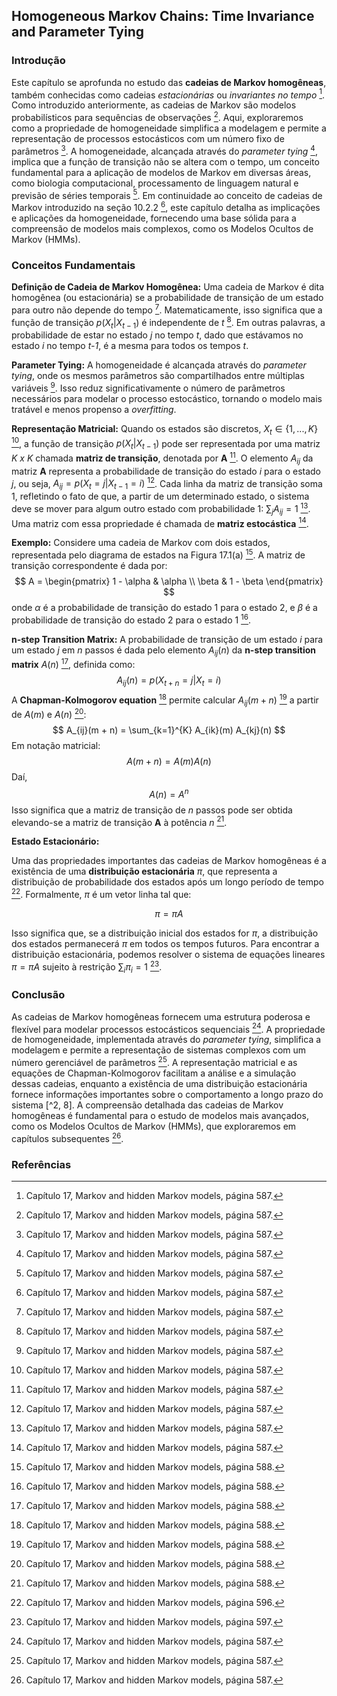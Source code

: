 ## Homogeneous Markov Chains: Time Invariance and Parameter Tying

### Introdução
Este capítulo se aprofunda no estudo das **cadeias de Markov homogêneas**, também conhecidas como cadeias *estacionárias* ou *invariantes no tempo* [^1]. Como introduzido anteriormente, as cadeias de Markov são modelos probabilísticos para sequências de observações [^1]. Aqui, exploraremos como a propriedade de homogeneidade simplifica a modelagem e permite a representação de processos estocásticos com um número fixo de parâmetros [^1]. A homogeneidade, alcançada através do *parameter tying* [^1], implica que a função de transição não se altera com o tempo, um conceito fundamental para a aplicação de modelos de Markov em diversas áreas, como biologia computacional, processamento de linguagem natural e previsão de séries temporais [^1]. Em continuidade ao conceito de cadeias de Markov introduzido na seção 10.2.2 [^1], este capítulo detalha as implicações e aplicações da homogeneidade, fornecendo uma base sólida para a compreensão de modelos mais complexos, como os Modelos Ocultos de Markov (HMMs).

### Conceitos Fundamentais

**Definição de Cadeia de Markov Homogênea:**
Uma cadeia de Markov é dita homogênea (ou estacionária) se a probabilidade de transição de um estado para outro não depende do tempo [^1]. Matematicamente, isso significa que a função de transição $p(X_t | X_{t-1})$ é independente de *t* [^1]. Em outras palavras, a probabilidade de estar no estado *j* no tempo *t*, dado que estávamos no estado *i* no tempo *t-1*, é a mesma para todos os tempos *t*.

**Parameter Tying:**
A homogeneidade é alcançada através do *parameter tying*, onde os mesmos parâmetros são compartilhados entre múltiplas variáveis [^1]. Isso reduz significativamente o número de parâmetros necessários para modelar o processo estocástico, tornando o modelo mais tratável e menos propenso a *overfitting*.

**Representação Matricial:**
Quando os estados são discretos, $X_t \in \{1, ..., K\}$ [^1], a função de transição $p(X_t | X_{t-1})$ pode ser representada por uma matriz *K x K* chamada **matriz de transição**, denotada por **A** [^1]. O elemento $A_{ij}$ da matriz **A** representa a probabilidade de transição do estado *i* para o estado *j*, ou seja, $A_{ij} = p(X_t = j | X_{t-1} = i)$ [^1]. Cada linha da matriz de transição soma 1, refletindo o fato de que, a partir de um determinado estado, o sistema deve se mover para algum outro estado com probabilidade 1: $\sum_{j} A_{ij} = 1$ [^1]. Uma matriz com essa propriedade é chamada de **matriz estocástica** [^1].

**Exemplo:**
Considere uma cadeia de Markov com dois estados, representada pelo diagrama de estados na Figura 17.1(a) [^2]. A matriz de transição correspondente é dada por:
$$
A = \begin{pmatrix}
1 - \alpha & \alpha \\
\beta & 1 - \beta
\end{pmatrix}
$$
onde $\alpha$ é a probabilidade de transição do estado 1 para o estado 2, e $\beta$ é a probabilidade de transição do estado 2 para o estado 1 [^2].

**n-step Transition Matrix:**
A probabilidade de transição de um estado *i* para um estado *j* em *n* passos é dada pelo elemento $A_{ij}(n)$ da **n-step transition matrix** $A(n)$ [^2], definida como:
$$
A_{ij}(n) = p(X_{t+n} = j | X_t = i)
$$
A **Chapman-Kolmogorov equation** [^2] permite calcular $A_{ij}(m + n)$ [^2] a partir de $A(m)$ e $A(n)$ [^2]:
$$
A_{ij}(m + n) = \sum_{k=1}^{K} A_{ik}(m) A_{kj}(n)
$$
Em notação matricial:
$$
A(m + n) = A(m) A(n)
$$
Daí,
$$
A(n) = A^n
$$
Isso significa que a matriz de transição de *n* passos pode ser obtida elevando-se a matriz de transição **A** à potência *n* [^2].

**Estado Estacionário:**

Uma das propriedades importantes das cadeias de Markov homogêneas é a existência de uma **distribuição estacionária** $\pi$, que representa a distribuição de probabilidade dos estados após um longo período de tempo [^8]. Formalmente, $\pi$ é um vetor linha tal que:

$$\pi = \pi A$$

Isso significa que, se a distribuição inicial dos estados for $\pi$, a distribuição dos estados permanecerá $\pi$ em todos os tempos futuros. Para encontrar a distribuição estacionária, podemos resolver o sistema de equações lineares $\pi = \pi A$ sujeito à restrição $\sum_i \pi_i = 1$ [^9].

### Conclusão

As cadeias de Markov homogêneas fornecem uma estrutura poderosa e flexível para modelar processos estocásticos sequenciais [^1]. A propriedade de homogeneidade, implementada através do *parameter tying*, simplifica a modelagem e permite a representação de sistemas complexos com um número gerenciável de parâmetros [^1]. A representação matricial e as equações de Chapman-Kolmogorov facilitam a análise e a simulação dessas cadeias, enquanto a existência de uma distribuição estacionária fornece informações importantes sobre o comportamento a longo prazo do sistema [^2, 8]. A compreensão detalhada das cadeias de Markov homogêneas é fundamental para o estudo de modelos mais avançados, como os Modelos Ocultos de Markov (HMMs), que exploraremos em capítulos subsequentes [^1].

### Referências
[^1]: Capítulo 17, Markov and hidden Markov models, página 587.
[^2]: Capítulo 17, Markov and hidden Markov models, página 588.
[^8]: Capítulo 17, Markov and hidden Markov models, página 596.
[^9]: Capítulo 17, Markov and hidden Markov models, página 597.
<!-- END -->